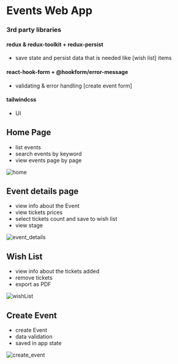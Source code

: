 # Events Web App

###  3rd party libraries

#### redux & redux-toolkit + redux-persist
- save state and persist data that is needed like [wish list] items

#### react-hook-form + @hookform/error-message 
- validating & error handling [create event form]

#### tailwindcss
- UI 

## Home Page
- list events
- search events by keyword
- view events page by page


![home](https://user-images.githubusercontent.com/92812302/234866152-f59f59d1-fb07-4da1-ae88-f527da3c1714.png)

## Event details page
- view info about the Event
- view tickets prices 
- select tickets count and save to wish list
- view stage


![event_details](https://user-images.githubusercontent.com/92812302/234867102-5d4b646d-d7db-4a53-9270-c4e24fbb5049.png)

## Wish List

- view info about the tickets added
- remove tickets
- export as PDF

![wishList](https://user-images.githubusercontent.com/92812302/234868007-cba08c3d-cc78-48cf-a3f6-d18d6154ab09.png)

## Create Event

- create Event
- data validation
- saved in app state

![create_event](https://user-images.githubusercontent.com/92812302/234867965-35440c80-bcd2-4e75-b2c6-7a9b4a5bad75.png)
